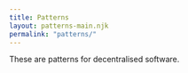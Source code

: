 ```yaml
---
title: Patterns
layout: patterns-main.njk
permalink: "patterns/"
---
```


These are patterns for decentralised software.
